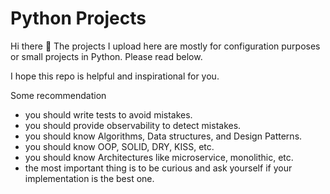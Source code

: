 # Python Projects

Hi there 👋 The projects I upload here are mostly for configuration purposes or small projects in Python. Please read below.

I hope this repo is helpful and inspirational for you.

Some recommendation
- you should write tests to avoid mistakes.
- you should provide observability to detect mistakes.
- you should know Algorithms, Data structures, and Design Patterns.
- you should know OOP, SOLID, DRY, KISS, etc.
- you should know Architectures like microservice, monolithic, etc.
- the most important thing is to be curious and ask yourself if your implementation is the best one.